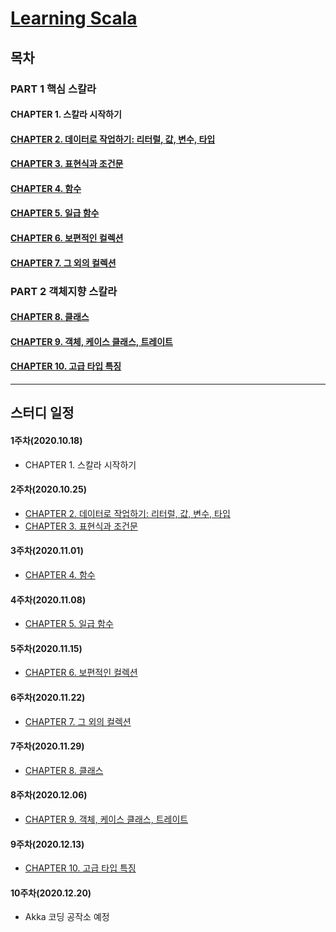 # [Learning Scala](http://www.kyobobook.co.kr/product/detailViewKor.laf?ejkGb=KOR&mallGb=KOR&barcode=9791185890791&orderClick=LAG&Kc=)

## 목차
### PART 1 핵심 스칼라
#### CHAPTER 1. 스칼라 시작하기

#### [CHAPTER 2. 데이터로 작업하기: 리터럴, 값, 변수, 타입](./contents/chapter2.md)

#### [CHAPTER 3. 표현식과 조건문](./contents/chapter3.md)

#### [CHAPTER 4. 함수](./contents/chapter4.md)

#### [CHAPTER 5. 일급 함수](./contents/chapter5.md)

#### [CHAPTER 6. 보편적인 컬렉션](./contents/chapter6.md)

#### [CHAPTER 7. 그 외의 컬렉션](./contents/chapter7.md)


### PART 2 객체지향 스칼라 
#### [CHAPTER 8. 클래스](./contents/chapter8.md)

#### [CHAPTER 9. 객체, 케이스 클래스, 트레이트](./contents/chapter9.md)

#### [CHAPTER 10. 고급 타입 특징](./contents/chapter10.md)

---

## 스터디 일정

#### 1주차(2020.10.18)
- CHAPTER 1. 스칼라 시작하기

#### 2주차(2020.10.25)
- [CHAPTER 2. 데이터로 작업하기: 리터럴, 값, 변수, 타입](./contents/chapter2.md)
- [CHAPTER 3. 표현식과 조건문](./contents/chapter3.md)

#### 3주차(2020.11.01)
- [CHAPTER 4. 함수](./contents/chapter4.md)

#### 4주차(2020.11.08)
- [CHAPTER 5. 일급 함수](./contents/chapter5.md)

#### 5주차(2020.11.15)
- [CHAPTER 6. 보편적인 컬렉션](./contents/chapter6.md)

#### 6주차(2020.11.22)
- [CHAPTER 7. 그 외의 컬렉션](./contents/chapter7.md)

#### 7주차(2020.11.29)
- [CHAPTER 8. 클래스](./contents/chapter8.md)

#### 8주차(2020.12.06)
- [CHAPTER 9. 객체, 케이스 클래스, 트레이트](./contents/chapter9.md)

#### 9주차(2020.12.13)
- [CHAPTER 10. 고급 타입 특징](./contents/chapter10.md)

#### 10주차(2020.12.20)
- Akka 코딩 공작소 예정 

